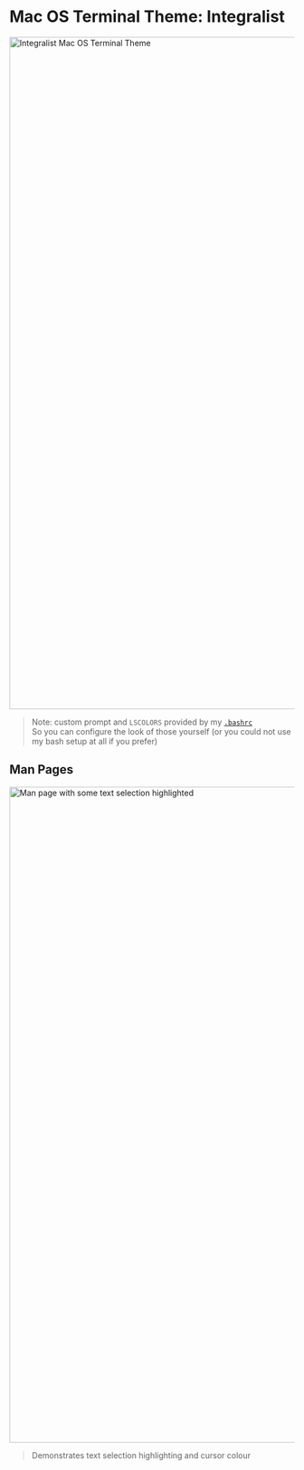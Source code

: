 # Mac OS Terminal Theme: Integralist

<img width="1186" alt="Integralist Mac OS Terminal Theme" src="https://cloud.githubusercontent.com/assets/180050/16681596/8a7f1c2e-44ed-11e6-9207-d863136b538f.png">

> Note: custom prompt and `LSCOLORS` provided by my [`.bashrc`](https://github.com/integralist/dotfiles)  
> So you can configure the look of those yourself (or you could not use my bash setup at all if you prefer)

## Man Pages

<img width="1157" alt="Man page with some text selection highlighted" src="https://cloud.githubusercontent.com/assets/180050/16681687/2ce2e162-44ee-11e6-9190-55e3bc0106a0.png">

> Demonstrates text selection highlighting and cursor colour
